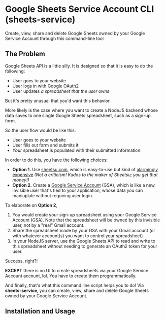 # Google Sheets Service Account CLI (sheets-service)
Create, view, share and delete Google Sheets owned by your Google Service Account through this command-line tool

## The Problem
Google Sheets API is a little silly. It is designed so that it is easy to do the following:
- User goes to your website
- User logs in with Google OAuth2
- User updates  *a spreadsheet that the user owns*

But it's pretty unusual that you'd want this behavior.

More likely is the case where you want to create a NodeJS backend whose data saves to one single Google Sheets spreadsheet, such as a sign-up form.

So the user flow would be like this:
- User goes to your website
- User fills out form and submits it
- *Your* spreadsheet is populated with their submitted information

In order to do this, you have the following choices:
- **Option 1.** Use [sheetsu.com](http://sheetsu.com), which is easy-to-use but kind of [alarmingly expensive](https://sheetsu.com/pricing) *(Not a criticism! Kudos to the maker of Sheetsu; you get that money!)*
- **Option 2.** Create a [Google Service Account](https://developers.google.com/identity/protocols/OAuth2ServiceAccount) (GSA), which is like a new, invisible user that's tied to your application, whose data you can maniuplate without requiring user login.

To elaborate on **Option 2**, 
1. You would create your sign-up spreadsheet using your Google Service Account (GSA). Note that the spreadsheet will be owned by this invisible user, not by a "real" Gmail account.
2. Share the spreadsheet made by your GSA with your Gmail account (or with whatever account(s) you want to control your spreadsheet)
3. In your NodeJS server, use the Google Sheets API to read and write to this spreadsheet without needing to generate an OAuth2 token for your user.

Success, right?!

**EXCEPT** there is no UI to create spreadsheets via your Google Service Account account, lol. You have to create them programmatically.

And finally, that's what this command line script helps you to do! Via **sheets-service**, you can create, view, share and delete Google Sheets owned by your Google Service Account.

## Installation and Usage

